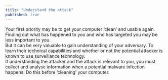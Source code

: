 ```yaml
---
title: "Understand the attack"
published: true
---
```

Your first priority may be to get your computer ‘clean’ and usable again. Finding out what has happened to you and who has targeted you may be less important to you.
<br>
But it can be very valuable to gain understanding of your adversary. To learn their technical capabilities and whether or not the potential attacker is known to use surveillance technology.
<br>
If understanding the attacker and the attack is relevant to you, you must collect and analyse information when a potential malware infection happens. Do this before ‘cleaning’ your computer.
